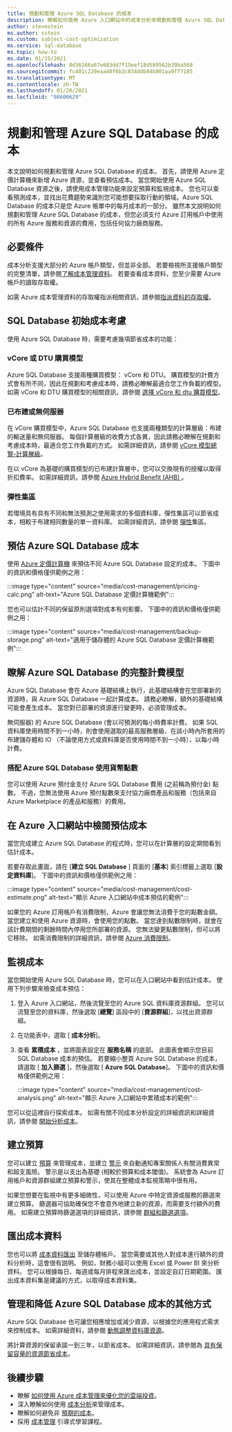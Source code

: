 ```yaml
---
title: 規劃和管理 Azure SQL Database 的成本
description: 瞭解如何使用 Azure 入口網站中的成本分析來規劃和管理 Azure SQL Database 的成本。
author: stevestein
ms.author: sstein
ms.custom: subject-cost-optimization
ms.service: sql-database
ms.topic: how-to
ms.date: 01/15/2021
ms.openlocfilehash: 8d36166a67e683dd7f15eef18d589562b39ba568
ms.sourcegitcommit: fc401c220eaa40f6b3c8344db84b801aa9ff7185
ms.translationtype: MT
ms.contentlocale: zh-TW
ms.lasthandoff: 01/20/2021
ms.locfileid: "98600629"
---
```

# <a name="plan-and-manage-costs-for-azure-sql-database"></a>規劃和管理 Azure SQL Database 的成本

本文說明如何規劃和管理 Azure SQL Database 的成本。 首先，請使用 Azure 定價計算機來新增 Azure 資源，並查看預估成本。 當您開始使用 Azure SQL Database 資源之後，請使用成本管理功能來設定預算和監視成本。 您也可以查看預測成本，並找出花費趨勢來識別您可能想要採取行動的領域。Azure SQL Database 的成本只是您 Azure 帳單中的每月成本的一部分。 雖然本文說明如何規劃和管理 Azure SQL Database 的成本，但您必須支付 Azure 訂用帳戶中使用的所有 Azure 服務和資源的費用，包括任何協力廠商服務。


## <a name="prerequisites"></a>必要條件

成本分析支援大部分的 Azure 帳戶類型，但並非全部。 若要檢視所支援帳戶類型的完整清單，請參閱[了解成本管理資料](../../cost-management-billing/costs/understand-cost-mgt-data.md?WT.mc_id=costmanagementcontent_docsacmhorizontal_-inproduct-learn)。 若要查看成本資料，您至少需要 Azure 帳戶的讀取存取權。 

如需 Azure 成本管理資料的存取權指派相關資訊，請參閱[指派資料的存取權](../../cost-management/assign-access-acm-data.md?WT.mc_id=costmanagementcontent_docsacmhorizontal_-inproduct-learn)。


## <a name="sql-database-initial-cost-considerations"></a>SQL Database 初始成本考慮

使用 Azure SQL Database 時，需要考慮幾項節省成本的功能：


### <a name="vcore-or-dtu-purchasing-models"></a>vCore 或 DTU 購買模型 

Azure SQL Database 支援兩種購買模型： vCore 和 DTU。 購買模型的計費方式會有所不同，因此在規劃和考慮成本時，請務必瞭解最適合您工作負載的模型。 如需 vCore 和 DTU 購買模型的相關資訊，請參閱 [選擇 vCore 和 dtu 購買模型](purchasing-models.md)。


### <a name="provisioned-or-serverless"></a>已布建或無伺服器

在 vCore 購買模型中，Azure SQL Database 也支援兩種類型的計算層級：布建的輸送量和無伺服器。 每個計算層級的收費方式各異，因此請務必瞭解在規劃和考慮成本時，最適合您工作負載的方式。 如需詳細資訊，請參閱 [vCore 模型總覽-計算層級](service-tiers-vcore.md#compute-tiers)。

在以 vCore 為基礎的購買模型的已布建計算層中，您可以交換現有的授權以取得折扣費率。 如需詳細資訊，請參閱 [Azure Hybrid Benefit (AHB) ](../azure-hybrid-benefit.md)。

### <a name="elastic-pools"></a>彈性集區

若環境具有具有不同和無法預測之使用需求的多個資料庫，彈性集區可以節省成本，相較于布建相同數量的單一資料庫。 如需詳細資訊，請參閱 [彈性](elastic-pool-overview.md)集區。

## <a name="estimate-azure-sql-database-costs"></a>預估 Azure SQL Database 成本

使用 [Azure 定價計算機](https://azure.microsoft.com/pricing/calculator/) 來預估不同 Azure SQL Database 設定的成本。 下圖中的資訊和價格僅供範例之用：

:::image type="content" source="media/cost-management/pricing-calc.png" alt-text="Azure SQL Database 定價計算機範例":::

您也可以估計不同的保留原則選項對成本有何影響。 下圖中的資訊和價格僅供範例之用：

:::image type="content" source="media/cost-management/backup-storage.png" alt-text="適用于儲存體的 Azure SQL Database 定價計算機範例":::


## <a name="understand-the-full-billing-model-for-azure-sql-database"></a>瞭解 Azure SQL Database 的完整計費模型

Azure SQL Database 會在 Azure 基礎結構上執行，此基礎結構會在您部署新的資源時，與 Azure SQL Database 一起計算成本。 請務必瞭解，額外的基礎結構可能會產生成本。 當您對已部署的資源進行變更時，必須管理成本。 


無伺服器) 的 Azure SQL Database (會以可預測的每小時費率計費。 如果 SQL 資料庫使用時間不到一小時，則會使用選取的最高服務層級、在該小時內所套用的布建儲存體和 IO （不論使用方式或資料庫是否使用時間不到一小時），以每小時計費。


### <a name="using-monetary-credit-with-azure-sql-database"></a>搭配 Azure SQL Database 使用貨幣點數

您可以使用 Azure 預付金支付 Azure SQL Database 費用 (之前稱為預付金) 點數。 不過，您無法使用 Azure 預付點數來支付協力廠商產品和服務（包括來自 Azure Marketplace 的產品和服務）的費用。

## <a name="review-estimated-costs-in-the-azure-portal"></a>在 Azure 入口網站中檢閱預估成本

當您完成建立 Azure SQL Database 的程式時，您可以在計算層的設定期間看到估計成本。 

若要存取此畫面，請在 [**建立 SQL Database** ] 頁面的 [**基本**] 索引標籤上選取 [**設定資料庫**]。 下圖中的資訊和價格僅供範例之用：

  :::image type="content" source="media/cost-management/cost-estimate.png" alt-text="顯示 Azure 入口網站中成本預估的範例":::



如果您的 Azure 訂用帳戶有消費限制，Azure 會讓您無法消費于您的點數金額。 當您建立和使用 Azure 資源時，會使用您的點數。 當您達到點數限制時，就會在該計費期間的剩餘時間內停用您所部署的資源。 您無法變更點數限制，但可以將它移除。 如需消費限制的詳細資訊，請參閱 [Azure 消費限制](https://docs.microsoft.com/azure/billing/billing-spending-limit)。

## <a name="monitor-costs"></a>監視成本

當您開始使用 Azure SQL Database 時，您可以在入口網站中看到估計成本。 使用下列步驟來檢查成本預估：

1. 登入 Azure 入口網站，然後流覽至您的 Azure SQL 資料庫資源群組。 您可以流覽至您的資料庫，然後選取 [**總覽**] 區段中的 [**資源群組**]，以找出資源群組。
1. 在功能表中，選取 [ **成本分析**]。
1. 查看 **累積成本** ，並將圖表設定在 **服務名稱** 的底部。 此圖表會顯示您目前 SQL Database 成本的預估。 若要縮小整頁 Azure SQL Database 的成本，請選取 [ **加入篩選** ]，然後選取 [ **Azure SQL Database**]。 下圖中的資訊和價格僅供範例之用：

   :::image type="content" source="media/cost-management/cost-analysis.png" alt-text="顯示 Azure 入口網站中累積成本的範例":::

您可以從這裡自行探索成本。 如需有關不同成本分析設定的詳細資訊和詳細資訊，請參閱 [開始分析成本](../../cost-management/cost-mgt-alerts-monitor-usage-spending.md?WT.mc_id=costmanagementcontent_docsacmhorizontal_-inproduct-learn)。

## <a name="create-budgets"></a>建立預算

<!-- Note to Azure service writer: Modify the following as needed for your service. -->

您可以建立 [預算](../../cost-management/tutorial-acm-create-budgets.md?WT.mc_id=costmanagementcontent_docsacmhorizontal_-inproduct-learn) 來管理成本，並建立 [警示](../../cost-management/cost-mgt-alerts-monitor-usage-spending.md?WT.mc_id=costmanagementcontent_docsacmhorizontal_-inproduct-learn) 來自動通知專案關係人有關消費異常和超支風險。 警示是以支出為基礎 (相較於預算和成本閾值)。 系統會為 Azure 訂用帳戶和資源群組建立預算和警示，使其在整體成本監視策略中很有用。 

如果您想要在監視中有更多細微性，可以使用 Azure 中特定資源或服務的篩選來建立預算。 篩選器可協助確保您不會意外地建立新的資源，而需要支付額外的費用。 如需建立預算時篩選選項的詳細資訊，請參閱 [群組和篩選選項](../../cost-management-billing/costs/group-filter.md?WT.mc_id=costmanagementcontent_docsacmhorizontal_-inproduct-learn)。

## <a name="export-cost-data"></a>匯出成本資料

您也可以將 [成本資料匯出](../../cost-management-billing/costs/tutorial-export-acm-data.md?WT.mc_id=costmanagementcontent_docsacmhorizontal_-inproduct-learn) 至儲存體帳戶。 當您需要或其他人對成本進行額外的資料分析時，這會很有説明。 例如，財務小組可以使用 Excel 或 Power BI 來分析資料。 您可以根據每日、每週或每月排程來匯出成本，並設定自訂日期範圍。 匯出成本資料集是建議的方式，以取得成本資料集。


## <a name="other-ways-to-manage-and-reduce-costs-for-azure-sql-database"></a>管理和降低 Azure SQL Database 成本的其他方式

Azure SQL Database 也可讓您相應增加或減少資源，以根據您的應用程式需求來控制成本。 如需詳細資料，請參閱 [動態調整資料庫資源](scale-resources.md)。

將計算資源的保留承諾一到三年，以節省成本。 如需詳細資訊，請參閱為 [具有保留容量的資源節省成本](reserved-capacity-overview.md)。


## <a name="next-steps"></a>後續步驟

- 瞭解 [如何使用 Azure 成本管理來優化您的雲端投資](../../cost-management-billing/costs/cost-mgt-best-practices.md?WT.mc_id=costmanagementcontent_docsacmhorizontal_-inproduct-learn)。
- 深入瞭解如何使用 [成本分析](../../cost-management-billing/costs/quick-acm-cost-analysis.md?WT.mc_id=costmanagementcontent_docsacmhorizontal_-inproduct-learn)來管理成本。
- 瞭解如何避免非 [預期的成本](../../cost-management-billing/manage/getting-started.md?WT.mc_id=costmanagementcontent_docsacmhorizontal_-inproduct-learn)。
- 採用 [成本管理](https://docs.microsoft.com/learn/paths/control-spending-manage-bills?WT.mc_id=costmanagementcontent_docsacmhorizontal_-inproduct-learn) 引導式學習課程。
